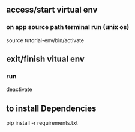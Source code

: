 ## access/start virtual env
### on app source path terminal run (unix os)
source tutorial-env/bin/activate

## exit/finish vitual env
### run 
deactivate

## to install Dependencies
pip install -r requirements.txt